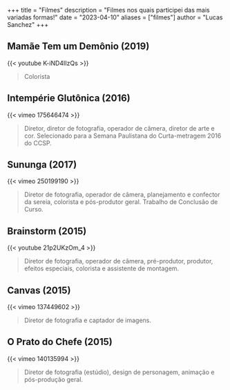 +++
title = "Filmes"
description = "Filmes nos quais participei das mais variadas formas!"
date = "2023-04-10"
aliases = ["filmes"]
author = "Lucas Sanchez"
+++

## Mamãe Tem um Demônio (2019)

{{< youtube K-iND4IIzQs >}}

>Colorista

## Intempérie Glutônica (2016)

{{< vimeo 175646474 >}}

>Diretor, diretor de fotografia, operador de câmera, diretor de arte e cor. Selecionado para a Semana Paulistana do Curta-metragem 2016 do CCSP.


## Sununga (2017)

{{< vimeo 250199190 >}}

>Diretor de fotografia, operador de câmera, planejamento e confector da sereia, colorista e pós-produtor geral. Trabalho de Conclusão de Curso.

## Brainstorm (2015)

{{< youtube 21p2UKzOm_4 >}}

>Diretor de fotografia, operador de câmera, pré-produtor, produtor, efeitos especiais, colorista e assistente de montagem.


## Canvas (2015)

{{< vimeo 137449602 >}}

>Diretor de fotografia e captador de imagens.

## O Prato do Chefe (2015)

{{< vimeo 140135994 >}}

>Diretor de fotografia (estúdio), design de personagem, animação e pós-produção geral.




